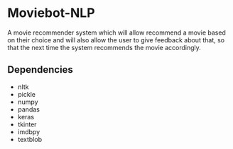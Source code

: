 # Moviebot-NLP
A movie recommender system which will allow recommend a movie based on their choice and will also allow the user to give feedback about that, so that the next time the system recommends the movie accordingly.

## Dependencies
- nltk
- pickle
- numpy
- pandas
- keras
- tkinter
- imdbpy
- textblob
